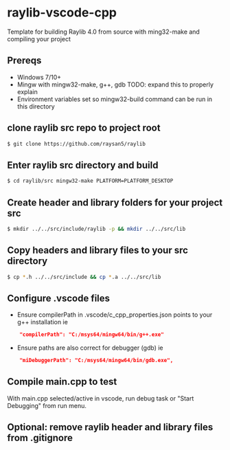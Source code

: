 # raylib-vscode-cpp
Template for building Raylib 4.0 from source with ming32-make and compiling your project

## Prereqs
- Windows 7/10+
- Mingw with mingw32-make, g++, gdb TODO: expand this to properly explain
- Environment variables set so mingw32-build command can be run in this directory

## clone raylib src repo to project root
```bash
$ git clone https://github.com/raysan5/raylib
```

## Enter raylib src directory and build
```bash
$ cd raylib/src mingw32-make PLATFORM=PLATFORM_DESKTOP
```

## Create header and library folders for your project src
```bash
$ mkdir ../../src/include/raylib -p && mkdir ../../src/lib
```

## Copy headers and library files to your src directory
```bash
$ cp *.h ../../src/include && cp *.a ../../src/lib
```

## Configure .vscode files
- Ensure compilerPath in .vscode/c_cpp_properties.json points to your g++ installation ie
```json
    "compilerPath": "C:/msys64/mingw64/bin/g++.exe"
```

- Ensure paths are also correct for debugger (gdb) ie
```json
    "miDebuggerPath": "C:/msys64/mingw64/bin/gdb.exe",
```


## Compile main.cpp to test
With main.cpp selected/active in vscode, run debug task or "Start Debugging" from run menu.

## Optional: remove raylib header and library files from .gitignore
